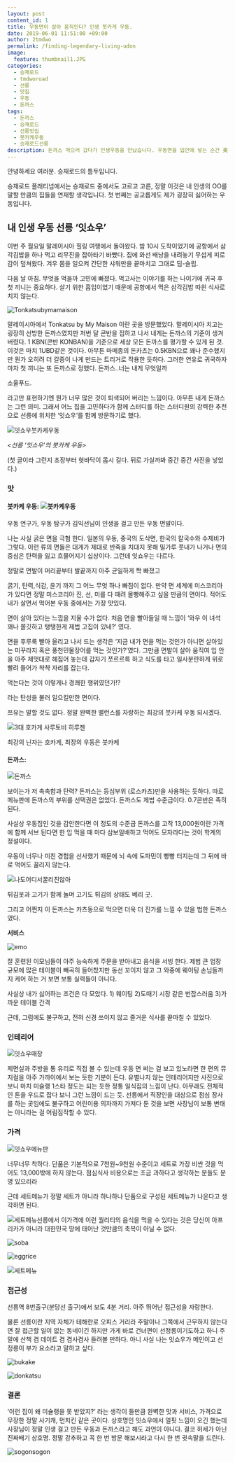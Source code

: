 ```yaml
---
layout: post
content_id: 1
title: 우동면이 살아 움직인다? 인생 붓카게 우동.
date: 2019-06-01 11:51:00 +09:00
author: 2tmdwo
permalink: /finding-legendary-living-udon
image:
  feature: thumbnail1.JPG
categories:
  - 승재로드
  - tmdworoad
  - 선릉
  - 맛집
  - 우동
  - 돈까스
tags:
  - 돈까스
  - 승재로드
  - 선릉맛집
  - 붓카케우동
  - 승재로드선릉
description: 돈까스 먹으러 갔다가 인생우동을 만났습니다. 우동면을 입안에 넣는 순간 美美가 울려퍼진다!
---
```


 안녕하세요 여러분. 승재로드의 틈두입니다.

 승재로드 플래티넘에서는 승재로드 중에서도 고르고 고른, 정말 이것은 내 인생의 OO를 말할 만큼의 집들을 연재할 생각입니다. 첫 번째는 공교롭게도 제가 굉장히 싫어하는 우동입니다.

## 내 인생 우동 선릉 ‘잇쇼우’

 이번 주 월요일 말레이시아 힐링 여행에서 돌아왔다. 밤 10시 도착이었기에 공항에서 삼각김밥을 하나 먹고 리무진을 잡아타기 바빴다. 집에 와선 배낭을 내려놓기 무섭게 피로감이 덮쳐왔다. 겨우 몸을 일으켜 간단한 샤워만을 끝마치고 그대로 딥-슬립.

다음 날 아침. 무엇을 먹을까 고민에 빠졌다. 먹고사는 이야기를 하는 나이기에 귀국 후 첫 끼니는 중요하다. 살기 위한 흡입이었기 때문에 공항에서 먹은 삼각김밥 따윈 식사로 치지 않는다.

![Tonkatsubymamaison](https://lh3.googleusercontent.com/VyTrrKSsH11AOitI-MvZyTvhO98ACtOPoL0SQt7PTZSqFKuqt_d3jHt8m5FRgKoghSibMkMZw54CzNJgEISF_kcuzlRXTM97sYxQFM2zXS6NqnqprBqf9dycle63cxVyS9i1HhPaU8fGX08_g5ms6i0XDNSRoobARwCH_thZd0ZdszXSEsA2RED-tpXALMp5Mon7LN5mXLxDu86Q5bWX4kJiMK2FFlurp__cmgnPJRNuwS5P1YaehDcVQ9WBCUZ7prTHYKB5FK5h24Q4UxUykinxu17hndlqS183pFIvjcHlCu438BOtK2GrqF6F1fh6KL3CaeXoGPLaWDthdP8unxImCQBHi6Q_p2lerMRn1But7rNM3ds5fDhaDLBBnyzczOcYu63Gd0oD47VrkIbZlV3k6eto0TIvV6OHA9b0M83r3YfAi5vpVugWVqbTQV_ekDApHEuRUoMG6fJ2WFPRe3EkSXMzqAneAf16f9u2yGoQzmEw8dzH_dJkvJbGbWEHELD32kcovxDFjb1glJXpk03BSevLt9utYWr32xLe7eawGPw9icdHprBeURsqE3xeZy6N9nX-K0_aJLJzOh3kO030yDxFZBsxzqXBfxZ4Rzxuw7PsZaA_WJR7TgJtslNFnfM_BNif8SlSxxLL8iZDU0hy2JLjoZ2wQarnFdyRkBi6MpkIoGQJNriFloyUPvnJyAunKo7gi0QCr4XlrFiDDx_j=w1204-h903-no)

*<Tonkatsu by My Maison>*





 말레이시아에서 Tonkatsu by My Maison 이란 곳을 방문했었다. 말레이시아 치고는 굉장히 선방한 돈까스였지만 저번 달 콘반을 접하고 나서 내게는 돈까스의 기준이 생겨버렸다. 1 KBN(콘반 KONBAN)을 기준으로 세상 모든 돈까스를 평가할 수 있게 된 것. 이것은 마치 1UBD같은 것이다. 아무튼 마메종의 돈카츠는 0.5KBN으로 꽤나 준수했지만 뭔가 오히려 더 갈증이 나게 만드는 트리거로 작용한 듯하다. 그러한 연유로 귀국하자 마자 첫 끼니는 또 돈까스로 정했다. 돈까스..너는 내게 무엇일까

소울푸드.

라고만 표현하기엔 뭔가 너무 많은 것이 퇴색되어 버리는 느낌이다. 아무튼 내게 돈까스는 그런 의미. 그래서 어느 집을 고민하다가 함께 스터디를 하는 스터디원의 강력한 추천으로 선릉에 위치한 ‘잇쇼우’를 함께 방문하기로 했다.

![잇쇼우붓카케우동](https://lh3.googleusercontent.com/k7C67fWhO2kX8nVM0c47enwblF4Hg_lkJkQkaD1zsIhRzWJONMEJsNK7ryRTXGT2xm_dGb1KJGBz2_U_uD641lAa1pJKxvxEIoCMvf-19b_jkh60bgqfKFmCGmCU5WoxH9ajkuxuFSpi5pBk3cL0ZJOzYxYoMEca0rniCq8NBLbNV7kzEfrMEYoQYcCFFt_LqiB7X5apYICWEXikN_xosxvlG6UXHBZ0_lQlNRLEMDAQuDtilG_bWYJnUAdcHBsdDYGy0OU15e3yB0NDzk7gTC_7ZKL2jgEcqhnQChzHF0fz_ikU4jpqoiUyUAOstaIw7rgyUJiALwSn7YEf0AZd5ug0BOwI4ipJNOSZLe9rlCVey7bsUECr-aEDUUU8q0LNFZZUaXiCw1uUJJnkq0MGKx0Ws50JW9A4M1HbEdR-1nkWTBcx_OGPw3sct5Bfu6Y2JzH4AmV9EUn1A2JrGvcbeXPtXJnJfvDinsqlDD2lw0fnndfvFUkNYUeEYyDGPTq3vAXghW2ioGArxnsnqxmpPRaan7Yac8leBkZg0-nPs8gcRflvoKe6LFnA8PhaI808I_Hq6BEZG-J3wI9DKTxBoIKXJ1eK4dmONESE0hmA7d-u4Eii6Y104tRFJCFeIYcVQh1HAiWAgAmfVXPgfdF-CupM7QCkRVkcosnlWnNI4FWaoYFEO2TlfoR5dVPBuolmsGMmMJmwwZobw7mcNi-vuIJ2=w1204-h903-no)

*<선릉 ‘잇쇼우’의 붓카케 우동>*

(첫 글이라 그런지 초장부터 혓바닥이 몹시 길다. 뒤로 가실까봐 중간 중간 사진을 넣었다.)



### **맛**

#### **붓카케 우동**: ![붓카케우동](https://lh3.googleusercontent.com/oNHDckDADNNHorfcj6rrpdV7aBWX6BZJ6zoEeHtGJ1b32uMD9u2Ud9hAjwHP3PkS5KhaG3UiGUB6lRvBzh30vhltPXLlLYmh1DaOR2oDnM-BYzJSWsi329EtTrj7yUUyDzCT5MlcQXBps0WHyceNUOJHmqYmdxdv7MJcBqWd9AM7yvOtjmpe6teudjqs3xtA62H97GSSSUEa8lZBj3AlynBDywaKlUpl-CQZGRnQ3sP5tyrDKRq_fqn1THrmu82rCUgBl3WmHPjhfv6FpRu3z5OjDeK--w2CHFOhQLO5fw4nlqgLoUfI-pHgpcXNWizICuMp9FxzYd1QeGkgrZ0xC1SLx6sS23asmnKIuVhtkeqrCFGQfQXIHjwBZwTwrAme_vzqznFtdyGic5KhJ5BrJ8-EnkVUd1Rq65V5iQfZ8L7KyIep2VQyH3GWXK-sNb1W-9OmnhYXAcunDZO3V8rfVR7T4aJ9cVsDP7-RL3EZFyWckAMcVZIMSYPb1U3A8APBOrRBSvCsjGXSZ-qEAXE15oZDHfJ-_33ojvH7a5YUjJE3R9pbulvjWmTY4RdxT-vl-EwTHtqz3GBf4qerOokOX14libXT8iShJ3fu35TJKsuGq1-buabAfCtuSuOCmu8cnRNC0tdRACwMq583yf09LBwmXrOesqg00vIjRNRfowKQQQhZtufMa9dx6FKKPQc5to8hjFu7EAD0z6e9u9tlGuH-=w955-h717-no)

우동 연구가, 우동 탐구가 김익선님이 인생을 걸고 만든 우동 면발이다.

나는 사실 굵은 면을 극혐 한다. 일본의 우동, 중국의 도삭면, 한국의 칼국수와 수제비가 그렇다. 이런 류의 면들은 대게가 제대로 반죽을 치대지 못해 밀가루 풋내가 나거나 면의 중심은 탄력을 잃고 흐물어지기 십상이다. 그런데 잇쇼우는 다르다.

정말로 면발이 머리끝부터 발끝까지 아주 균일하게 쫙 빠졌고

굵기, 탄력,식감, 윤기 까지 그 어느 무엇 하나 빠짐이 없다. 만약 면 세계에 미스코리아가 있다면 정말 미스코리아 진, 선, 미를 다 때려 몰빵해주고 싶을 만큼의 면이다. 적어도 내가 살면서 먹어본 우동 중에서는 가장 맛있다.



면이 살아 있다는 느낌을 지울 수가 없다. 처음 면을 빨아들일 때 느낌이 ‘와우 이 녀석 꽤나 쫄깃하고 탱탱한게 제법 고집이 있네?’ 였다.

면을 후루룩 빨아 올리고 나서 드는 생각은 ‘지금 내가 면을 먹는 것인가 아니면 살아있는 미꾸라지 혹은 풍천민물장어를 먹는 것인가?’였다. 그만큼 면발이 살아 움직여 입 안을 아주 제멋대로 헤집어 놓는데 갑자기 쪼르르륵 하고 식도를 타고 일사분란하게 위로 빨려 들어가 챡챡 자리를 잡는다.



먹는다는 것이 이렇게나 경쾌한 행위였던가!?

라는 탄성을 불러 일으킬만한 면이다.

쯔유는 말할 것도 없다. 정말 완벽한 밸런스를 자랑하는 최강의 붓카케 우동 되시겠다.

![3대 호카게 사루토비 히루젠](https://t1.daumcdn.net/cfile/tistory/99CF0B395C1FA3ED0A)

최강의 닌자는 호카게, 최장의 우동은 붓카케

#### **돈까스**:

![돈까스](https://lh3.googleusercontent.com/i49adRIroty7OCOS3dXi7K7jdeec3QA9ZHEadf7vF3xSwslko5ETYJ100q0ZK3fWermqj_G7yMlbsGH8o-yhPmUSnAe4b9Yt3YLrYO8RptwIr3q6aR8qoU5_MDZTUo58SuIAEPhmlJddmLFTx-GUrBkDwHzmfCulJf0tthPJYsFM--D-bhnDftyPRlMt2Rtjj71dVB4SkeYQV7En85fBvQ7XfOuU2Psl_WmY0MrREQJcR5AI3HBvYI2G_8LknDgYh3fV2WaP86GQrnVw7opmein_hprcjq7lBToJUZMCFy1cbZKJP6Ec1-WDxIpWHcvohyKLRR82bu7GXjuX4lb9f5sDeW4MJnXskC8o3kOYh46ABA6i0qMvKc5mhBzyBUItDcaHdECNBBDp7AlsfQYQjg5V_ObTP-YVkUqmhNKOCFVEDuFTB6aSEpturSeL6SPZf4v0B0EqGxv6DYKZodqtINC16UZEm8MLj_2f1igD5kmlE3dCAIF5OnPx8FeTU3kSvvWB_Aj_YjTkyDvAngOhn_boSAP9t8E-fKnxJWZdLAA82Ngd7wtJUdNfqiLt95AEZuGpZJ5wrEoqE5kEJlVbUY5_kkWtkiGLqbBPgJ3RCBHWLVi6ZiaNZqT989f68p1cTv4vIO3Kk4e1PhgAUguGsdB6ju1OM5fMeuyBte0AcgQmDC8gilTOFrPRKCd0hJ6Lr-NMev0JRyF6EmbPLgKlwUkb=w1204-h903-no)

보이는가 저 촉촉함과 탄력? 돈까스는 등심부위 (로스카츠)만을 사용하는 듯하다. 따로 메뉴판에 돈까스의 부위를 선택권은 없었다. 돈까스도 제법 수준급이다. 0.7콘반은 족히 된다.

사실상 우동집인 것을 감안한다면 이 정도의 수준급 돈까스를 고작 13,000원이란 가격에 함께 서브 된다면 한 입 먹을 때 마다 삼보일배하고 먹어도 모자라다는 것이 학계의 정설이다.

우동이 너무나 미친 경험을 선사했기 때문에 뇌 속에 도파민이 빵빵 터지는데 그 뒤에 바로 먹어도 꿀리지 않는다.

![나도어디서꿀리진않아](https://lh3.googleusercontent.com/riGyr_zIIoaeofmN46rQgZamjIJmcTGE1hMYpgnKANZOdYTnVFoUzWG-N4P2xdKJiPjdD2n03E8DwNjnhsascK2Cyb4JUhSWyJvXOTYndjuc520N-N2VE68h92p8u89stqhYjOarVSKLJI3eBXDSA693wjegHPKw7s40ju5N8qtJCwq5PAHXw0nIkzxUlcIn5bxybFjkSiCGN_z6VnFpNs7OGdDmwZcBqhX6nogmULGCuGLE8WuOXnc-NaMeDzOiKEilvO1ZfGMCiQJv59gqSon5d4dpiOqf60M6A6hXcvtfcJsMR175XL5CeR_1CeLUHN13gOqewH87TeQOA_zIUwISfANdOsRWGPaGmhA1gbtUmqWiMdELMQTLD2vHcSKHxMCQccblDxQ42eFsjtWKBLHsgxoBehMQN6YuafziwU5G2uc_sr3qWWgwGK96WpeaOg1c9p4HFp9PNK3OMFpa-0Jfil_1GKX3400k-SfLHUN6U4mt4vX0b0QfR52w1mdlznU1O082FivzszkniUJaz0cctSiI_rY_coM7DNTsS_QzakUjHZjpdZY_ANgr-99LuHSewT_--UkfxkGjnYdZKqiwwI2NuFEDq50Scm4kC9iYIHQ9159mXgTQ-VFQ1TbfkhH5ouNjp_EAr7TNd7ypPt_SIJ8tJAUk7PzJUkY-pOQelE5ZJqOd0ztKiBh91m4jl-0YLQ6rYgnZnlchYAhTmAJf=w362-h455-no)

튀김옷과 고기가 함께 놀며 고기도 튀김의 상태도 베리 굿.

그리고 어쩐지 이 돈까스는 카츠동으로 먹으면 더욱 더 진가를 느낄 수 있을 법한 돈까스였다.

**서비스**

![emo](https://lh3.googleusercontent.com/1yt4X7xXyMMI9qPkeXZBTq0vrYi2JJQcDvrISOg_FSEecgo29eFeUMsPa3kK2R7p7YoVwAIz1gAPnt1FXYLqMyuGKT7W9WjP4y0zyjsq07kvm9MrOBLVnWNwx6O2JbZcl7fXkZn-w5NKo2EUXF0GPWBsuVdn1lbO4WKWDop1Y18AYpW_zf_L_gg8JH5EnFJwarQwjqEwlG8g6YOtZu2SqemgUkogD3phlopUL__r6LFJx-h7E3-GC8bGIzLBITKJIvy_x2sHXhAIW3elhJnJSXV1WuF_5f7DjFAYJ3TWvzrKPzQNrRjRrpGl-Wy6ypZf7W6z0qIQ3hid8VahlJo6q8GiHIDm8aHa077MMZO2TpOIYgRC9qbzUMK05TtVqVclOAErOTdTgRz-zaVbzgk6HlwpV2jsIktErHGyGCdJtMY_gJlxagfC5hbli6XJ6tE6yqt3vsNgtvduZPzVXx2P7n4mS136gIUGyzwiJKBnjJ48O9U3bFAnyQcZq_oXrOTqXc7g9dENaV2bhDuswuuGzJdY20VWAKUybEo7xU9i0b1FkctX0ThYMaD47sZCbr_1lD9DU1IV3IMVm4G-U4rGSV3ZkInPzFLCGEYzDzcjIo_bfkNJo6ZQ_AWdHZnHUdi3tO1ZXCrg1tDTfEBDxX7Me4EKMuI1B9k6VpHiFEFtrcAtBcwJFwMCMzE9rqApE9IJAXwbx764b3dXXr3_Tv_p8wWm=w953-h715-no)

잘 훈련된 이모님들이 아주 능숙하게 주문을 받아내고 음식을 서빙 한다. 제법 큰 업장 규모에 많은 테이블이 빼곡히 들어찼지만 동선 꼬이지 않고 그 와중에 웨이팅 손님들까지 케어 하는 거 보면 보통 실력들이 아니다.

사실상 내가 싫어하는 조건은 다 모았다. 1) 웨이팅 2)도때기 시장 같은 번잡스러움 3)가까운 테이블 간격

근데, 그럼에도 불구하고, 전혀 신경 쓰이지 않고 즐거운 식사를 끝마칠 수 있었다.



### **인테리어**

![잇쇼우매장](https://lh3.googleusercontent.com/XFGdJbwuOx6WCgufW7oc5C6bqAsTw7P6lT7YRcHVMOILRqahz2t_hipT1j2xn1Y4oXjFPzLk7QDPz9-i4rU5CqySGgj6dWgSBCcgjH2t3ogSnRFgVtv6nMR2fiAVs7e2Eupx7GemX7RdMQ6e51Ok0qiMTa70qj8JCqi07wV1_joPHrstAaxEEc5T3HrEmMQpLxbAi9GOL-za3KFD0jOhBiWBjmoh0rSYwZzzZuJ7nPjrfuiLtsMyP_icCkKufGSxrOcMxlpaqhaD7R8iUDzQ8YGZ4HC2BhADA2QV-rpPyljY-h3Vxru0WZzk3V5USZDmTWuH5zXR1q_rHoz4mJSU24RlKKEIIHdQoOvm2rOkeh66h5761F4GpC7T9ETlN7cuvXoDe6jUydM_8mfTj4LjOhXpWPRYmcUOd64XEQCG-fpkmXEtyDv7AE9iyLCFLn5nQTCkYxVN4W37F_A7JOzgSFj9aaO-vSkJBx6G5jVHAcXX3c95mF0IVGN-hOwP00dyuaOo52dx583CpXyWmtOcPYDfYo8TNtdqMOsb2_RjXP_3wWlAJTcty28qSzpJ-D6gQYn7yxAZznM8hn8TBwcip028kUsB2HZVApCdFFaNRABxysWratJj_1g_NfVVzPFaIa2Hpz1If_5ctkiyDJp7DcFdzg88BZXUL53jPnyPHIIih1DHc69lISf18OF20reKkhQAdBkOsqO7lFHSHNkWXaT5=w1204-h903-no)

제면실과 주방을 통 유리로 직접 볼 수 있는데 우동 면 써는 걸 보고 있노라면 한 편의 뮤지컬을 아주 가까이에서 보는 듯한 기분이 든다. 유별나지 않는 인테리어지만 사진으로 보니 마치 미슐랭 1스타 정도는 되는 듯한 정통 일식집의 느낌이 난다. 아무래도 전체적인 톤을 우드로 잡다 보니 그런 느낌이 드는 듯. 선릉에서 직장인을 대상으로 점심 장사를 하는 곳임에도 불구하고 어린이용 의자까지 가져다 둔 것을 보면 사장님이 보통 변태는 아니라는 걸 어림짐작할 수 있다.

### **가격**

![잇쇼우메뉴판](https://lh3.googleusercontent.com/dmA-ffJd41A2TOLTtX2cZsIf5p-ONy4UnrnDoPjiiW2bYR32N4iPzVIu4j2SSRU-WVI4X0S58HtyCyOo_4LcXsAHK36h5AJHJwAcF9cqwOYPle0CFQKJvNMA3720tuQqjnABQxmrYMx8K5XsqkyxZU0Lcq9AWUKFEH9hPfPcf3sgJMLK2YGCVKuO0C8709sQVjf24thHtv_1bW91c6Y8gnqVtNz0rieMNADbwDbdAE2o-zRati814n1WNdOCSNR8SBVDSHsEJZDPq4hBNzJ1JFT9J_G81rMKHOeXtb-GWxHzUMP7RhZiNERZYwO6M6nbTvCCwwwqp7xQF6pvmLD6dhg6Hc1G1YIV8ot0w47yGNyC5VJebmgPe8ToT1Z9Bmc51LfJcustj5fzr_aE73DBo1g4j4MBRm_EzqAj680oRf2-JNuebR2wH1x4C4kIcQeLtrtsbTgGDekNjJD84f3P-XMlMz-c_6ALm412_HI8K2n-NXZ5g3cTsQLWQrBd8nYW4MAKVRtnsJf5scqiVwYe5drpYPNE8y0ZmOXgMl8dWiTArTATO_AJGmyP2UB5dhhBN6zdD1Q81VqruGHlypsHlpEfK2ddjHOnubO0G2seYrRd2VvbZlihOGVpH-mx4fRcjwR7RXt-WoboeEWqF1yxoxtM0oOCNZcBDea88dD027QSwN-LcI5xhwHLctn-h86GpqccQescW4sHLIe2wvtyCgiY=w1204-h903-no)

너무너무 착하다. 단품은 기본적으로 7천원~9천원 수준이고 세트로 가장 비싼 것을 먹어도 13,000밖에 하지 않는다. 점심식사 비용으로는 조금 과하다고 생각하는 분들도 분명 있으리라

근데 세트메뉴가 정말 세트가 아니라 하나하나 단품으로 구성된 세트메뉴가 나온다고 생각하면 된다.

![세트메뉴](https://lh3.googleusercontent.com/TzY8-EkYlNxRSEuwmYFCb1RXYmwR1jVfHGkW7sZfzZDbpOTYsjp4TIWYaFpQROJ_jxrn8DsfBJPXzSVvHkKmZZbG7qVd-ipQ42vgSg-jszFltwuufNvPziFWu04aX-bu4Eqw9O3PRNYGcdFwM1p5O42qcpa-RJL2njR1tg-d6HvhdpBwQuBYMTcUgh5EoYdrDd_ZWCkuzA3bqQfYvb7yuukHvvHoC5LeL2aK8d7NLJaFb8KA9HBgew7sRHDyHyBKEgkq5W-yQy5GuZBhDqHektG7s1pPEVwcPw5Luo6T_CQTl7jIikElYDRYF_E2GMP6Cd1FHrODaLp6wEcIG0YcIoSZQzHUwkNo6U16izkCyKEQBaMy6gY6Kw3yi-nZdH6XEaV_KSXwWWmvIkqg1Sm1yfa5TiMdiI9HM1Oea9gptRD1dSfEwjQbdF-qfHoyH7a0gRXOAhm55Z5y0D1if19NwBuTcmoQgnpz7BHESZd7whct_TNIm0IEIKu342Uy6_TMtK8s-hPNXNvVUt6BLV8AHMtyBoD9Ye_HewCS7ZyMwlEryshn5TsTYB3YF34wIvZgsx5AdeMpY57HJxgVCWOZA_zTnZCX1p0C4du1sqt0j30bpDzaNMc3CFQw_3PwRjgboKhpElj6HUJq8SgLsUUZ_ct7INMo_FWmZN0csNTlgtGsP_eDNimSDzCukt7RBU4x2Qff75tpkNT0Xz-VauUZfn6W=w1605-h903-no)선릉에서 이가격에 이런 퀄리티의 음식을 먹을 수 있다는 것은 당신이 아프리카가 아니라 대한민국 땅에 태어난 것만큼의 축복이 아닐 수 없다.

![soba](https://lh3.googleusercontent.com/MEFMfT8iKDyrqUUn_KvvQY2tA21IyM__khPTEchIbnxAclNMfIc01e6YPufA51XGY_747NK7iwg9d-5yXMW6-iMvZS0yEqQ0jiarViuiI_7EUe8kIBfYaUmoLSdVILo5B0LOQmvL-R6Ks5paTJQBtoqrweNdlrI_Ea7XbsXDeslDcZBKLeOwjxOK3WllCWRvlPdEhJepCcRHKDs6xBF54ucFsSLe6blDMPqI7uMNsvnnhS3ObJgxD6Va0sRbRpOiV4CrHMHnpklcQ2BwSXT_Msc9KtGM4ZI4V6yWN8bb-j9IMLVey4FKqnEiKZcJyMmsgwPOJsrWKXFfg3q0s34K3muppCJXv9YtlKuxAUPMCxEY80hCbhnZvymhJ6lTju1IUSRemQ3eYbPduyTF_QyzXoet5MxanYQz9dLHl7Asq7bFcgvizzWrcmOp9hrkw6LpBW02CDlTetw1M_dhSqbisWvE-FpRSQglAkvOwguGToj9SpSjgum4TwZL6cgSebR97_OVFjDJljGk_T8bCm1faiXJjPZCARtY8PpZbCp80i9gRKGHZMiR-PkfBZS7AZwXZxiHTN0Tf2mUsHyLGpvxT-WsDTQFovZhOc3Uk-wxzt2xfeAVbL3Jx1FsVpEhR3PR9F5Q6MYGMfl3Wh8SoTxxBqDOci_6s4sCqP_H1WpBkwLZCJoUon80o-DT3atvh0KdnTHOXcUPN3FcOoca9XKDNFgu=w955-h538-no)

![eggrice](https://lh3.googleusercontent.com/gfSudw7QUiScBYEY-GOYu1I3o_siPTriO3-qkHtaFCEMnyChp6NQFWKcXhj5JyWslnejVIoeb7J9VbX60JtOMHe1dPZOBA3r_gHpD1fJkil-zdGjjAoc69_iAB5Lcr3gvW2PKVZ0_TzDMD9cAZIw3BAP5PRVCEPV3FtdoyPq7gMsyf-wHcAk_yf1dm2Py5w5wXBAhRJjHWiwKZ8zDjOI_1s5JXIk9pgEX4u9_S7KAnT7bKOf77UJVtNQYv6vBGoDXUzVhZkGiAIlS1tE7yF3oeIbSE_ERSg-Jm1mllmK3G7dI3hdk1vGACaBUH7QBxs-3ecSICmAaN-ynXkb5-05hUSt2d2UjaIi166Wrj-AyX-OLD273YIQi0H3uxnHKcT24wrnnSTU23oiP3mu7ox_nuy5JpNHT3Ck9mmB2H-y7wJ1NCUW8eHYmb_NVJ1GxLf1X7VNfWUh_16_WiWfVLQfITOIvVcQK752wGxufPpLRtRb_vQ_dbfxYRRGi1sgxUMDr-gsXgmH7UmWepfSaCbGK9CIZbYJFqj21JeljpTrO_aaQ_ozd_uzVwuGQeaKKWqK8Am4E1WuTTrubShrd0pyrMkCYbnq2IjebrKGZ0Lu91alRZC9AKO09Tr3b9Z9GQsHjt8bFTdVO2X3vDPuRQOzQ6CdmnSRZ8JW8jwzK0kZMZhhzdd0Amt9ko2HHJNOR1Hngy8Wtl6Xga1GkUrYZjfcpTaO=w955-h538-no)

![세트메뉴](https://lh3.googleusercontent.com/TzY8-EkYlNxRSEuwmYFCb1RXYmwR1jVfHGkW7sZfzZDbpOTYsjp4TIWYaFpQROJ_jxrn8DsfBJPXzSVvHkKmZZbG7qVd-ipQ42vgSg-jszFltwuufNvPziFWu04aX-bu4Eqw9O3PRNYGcdFwM1p5O42qcpa-RJL2njR1tg-d6HvhdpBwQuBYMTcUgh5EoYdrDd_ZWCkuzA3bqQfYvb7yuukHvvHoC5LeL2aK8d7NLJaFb8KA9HBgew7sRHDyHyBKEgkq5W-yQy5GuZBhDqHektG7s1pPEVwcPw5Luo6T_CQTl7jIikElYDRYF_E2GMP6Cd1FHrODaLp6wEcIG0YcIoSZQzHUwkNo6U16izkCyKEQBaMy6gY6Kw3yi-nZdH6XEaV_KSXwWWmvIkqg1Sm1yfa5TiMdiI9HM1Oea9gptRD1dSfEwjQbdF-qfHoyH7a0gRXOAhm55Z5y0D1if19NwBuTcmoQgnpz7BHESZd7whct_TNIm0IEIKu342Uy6_TMtK8s-hPNXNvVUt6BLV8AHMtyBoD9Ye_HewCS7ZyMwlEryshn5TsTYB3YF34wIvZgsx5AdeMpY57HJxgVCWOZA_zTnZCX1p0C4du1sqt0j30bpDzaNMc3CFQw_3PwRjgboKhpElj6HUJq8SgLsUUZ_ct7INMo_FWmZN0csNTlgtGsP_eDNimSDzCukt7RBU4x2Qff75tpkNT0Xz-VauUZfn6W=w1605-h903-no)

### **접근성**

선릉역 8번출구(분당선 출구)에서 보도 4분 거리. 아주 뛰어난 접근성을 자랑한다.

물론 선릉이란 지역 자체가 테해란로 오피스 거리라 주말이나 그쪽에서 근무하지 않는다면 잘 접근할 일이 없는 동네이긴 하지만 가게 바로 건너편이 선정릉이기도하고 하니 주말에 산책 겸 데이트 겸 겸사겸사 들려볼 만하다. 아니 사실 나는 잇쇼우가 메인이고 선정릉이 부가 요소라고 말하고 싶다.

![bukake](https://lh3.googleusercontent.com/UcynrLR7J62qVhkkw0kS2yxKq6ERu5GqL24TS3I1W6Ph3KeXKAJvFyyK8Gd2sHtXftcff9lUQNZ6aGnLp5H5yWIavBg3rCO2vEA34-z5TsImvhdQrQhNJL9p1A9Da3PX8xuKFac1YPP29bkO_Hb-NsR78qv3UnJfuWeG0ZvoshwRN4A_pOIrqPS19sWJad0H2H82ZJPKJkbnyt9qo8Y0x6nmwg2yfkIc_SLns64va1u90uwcOXYWtoqyTdkleZWjjMlzkT0Bm8y_jNzmjSAXUdvdTBtWJCH4hGR2tS6W7t1K7lnhF_GztXshHNrVm8KJeI_6dA7AcKqv-c2sUhjtEyQmSKfrAgYBc0AWmL6LC8YAq4aMi30rdeGTTZGNjHhTxfFQw8OUoInllrfzFllHLJ4T50WN7GyhKQedORJFlx5sYX4iuHgj9PCd65qtr5U1as9FVrngfW2GnYyHLr_YkVBeQ6lJfwqmmgW1pS53NvW8H4gwNurUDCXz8nXpZW1LnK3_Wc3GRsGNOdEzbFiU7Du3BNbWL4--L0EbPawW2jO9vUIiHlK4R74XifnJu23OzIFY036ErcsQ21VweznrJO6Esjg8JKXmsB--aC4DlcjHLyclDiBW8T27ys_lGmqYX_PXT-h4jqvI9rK2vHXyodVNzBvGFJhjkz_lfc0GDlFfQJU9ARQjTnxhFcap6flXw0lF-61wGUmlGaY7rlqLThrO=w608-h809-no)

![donkatsu](https://lh3.googleusercontent.com/VEYYgsEHaOocmmyaeActPkuNSG43xbzxkWv9IMnqsl0UnpTTe_-yhLAXBT-nY3iLYux2QjQDm1Nj6xs9chs7GvoQRrukD19lqmwSRGMmGwIpP2hQF2Txei-3d0TJV7n1wN2djdble7GQnagxKUvKXAMzwZyvtruUa8uzN_isZ0NWfAh99hTcCmtPRZbvG0rR1J4aWZGnnJoKnYgPp3BIkUhxIiWwFeclD5s50lRAaOMZkIMacWg0ky4ByCH8s88TNXYSPvcAtm-nB-7JvVNMtdG6uUjqgi-2kO4vuxfJfFzHiofHOxf32oObRr9v6MwzCGz_nQX6jLYyuBJOB7BoJZ-6X16kuLWywc0QfTzYnRGgnnLEP02hh5cE9L8fjgK9t3ujKsW893WjISoDl46gDvxqYPkLuCDnCFLgMm4UsI3Edj91WOkv9pbXtmskzheoJcrPCWikiKJRZnpPm6fc3i9u950IikO4YmOApAkL9hvW7RIBMLO9XAJiikNSfSTMdyFNEG3MCpXwPAIDbUn0XRNr2yv-AA-8yEhqrnBVqOrzAWB5ceaPe435B5tehHEiKPpbvjzog9935RPgHtGmmnPwUpMKrz6A1LGQQJXseSV9UG_V5aNNm09lWKk0hPLGBzSbcxm0Hf0cl2FOicac5QuCmbQpNa34hajlPFhSNASyHguLAL5J4TSAzNlaiDoIKgIbWQ5np6bbcw6jrUY0kJBv=w955-h717-no)

### **결론**

‘이런 집이 왜 미슐랭을 못 받았지?’ 라는 생각이 들만큼 완벽한 맛과 서비스, 가격으로 무장한 정말 사기캐, 먼치킨 같은 곳이다. 상호명인 잇쇼우에서 얼핏 느낌이 오긴 했는데 사장님이 정말 인생 걸고 만든 우동과 돈까스라고 해도 과언이 아니다. 결코 허세가 아닌 진짜배기 상호명. 정말 강추하고 꼭 한 번 방문 해보시라고 다시 한 번 귓속말을 드린다.

![sogonsogon](https://lh3.googleusercontent.com/nhq2bVgRAU39K6w0vjy3DfcUo37c8_MFl-Y8GyHqpYNiMorxQKgLKhpPOs4zBC0DRKbO7WiPlz8fNO_6-mFnTRrID7tejtShKmAyAlZHvxzQyejdZPxKPenK49YBdRLKS7mcVeEWZrrxrWwrwnkPSz5zwtRjxzvNPcM9izNKBJg_H3g3nSsNEyBEogg43m2TIS8unh7_yVq1tUu6J3sKB2tzA2O-k1BVWbL7BZwN8ulfOGMwMfitw06nJaiyGhBNfcL7Zvv93rRg8S9N4JiCxHGrgljbHtwbOOcqElV3zQ91SrrDbbUIoSte_bXF5x5_fo-gkOe_ysCVMs2JOymRXEUABD2IRfaRqMeBwXAGDbUFkt26iCfxspzbmkvZY-bO_ZQwDHTVINGuD2wDiBlfRKCXw-NZ7myCwdzAIlHFd7RH_CgkeqBS8hXwWlEQBEaFpAC0QvaV8itRSAAUEGQyPBQuaBVToF7s3-t_vu0ga3fm2JjKQMCS5Nt5uRtACVnl-MnbHEYMUs0pXJgGA2qTSRd6MNDpXiF4Hzel1HxsAuQZw85cdP5iZL-PP9VU9jviIT3uvrsGiePWrRFHWvERN1abVaIgjUyoARtwfkwFTTWHrQ3P3l0FDIS7adbBWT76JjgogIUI3hffaRLDtwExzaZAezvVLmxFhjCHqg6NGF5znKSVd24ao3eMLz6alJIshMTAcQ0xk6Ee9RaiXGoGEhPI=w480-h446-no)
